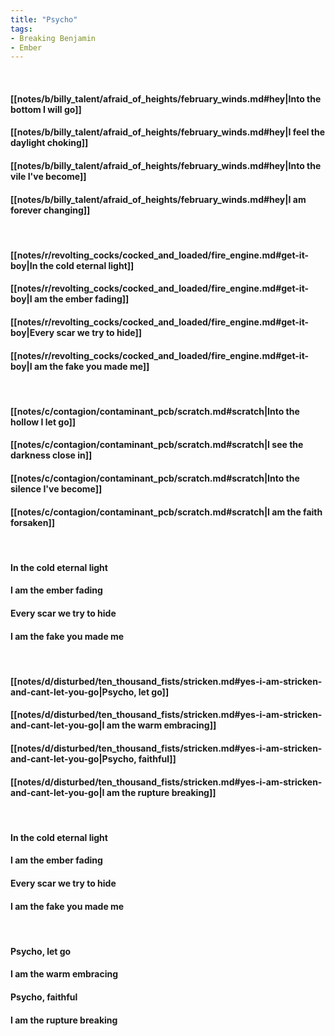 ```yaml
---
title: "Psycho"
tags:
- Breaking Benjamin
- Ember
---
```

&nbsp;
#### [[notes/b/billy_talent/afraid_of_heights/february_winds.md#hey|Into the bottom I will go]]
#### [[notes/b/billy_talent/afraid_of_heights/february_winds.md#hey|I feel the daylight choking]]
#### [[notes/b/billy_talent/afraid_of_heights/february_winds.md#hey|Into the vile I've become]]
#### [[notes/b/billy_talent/afraid_of_heights/february_winds.md#hey|I am forever changing]]
&nbsp;
#### [[notes/r/revolting_cocks/cocked_and_loaded/fire_engine.md#get-it-boy|In the cold eternal light]]
#### [[notes/r/revolting_cocks/cocked_and_loaded/fire_engine.md#get-it-boy|I am the ember fading]]
#### [[notes/r/revolting_cocks/cocked_and_loaded/fire_engine.md#get-it-boy|Every scar we try to hide]]
#### [[notes/r/revolting_cocks/cocked_and_loaded/fire_engine.md#get-it-boy|I am the fake you made me]]
&nbsp;
#### [[notes/c/contagion/contaminant_pcb/scratch.md#scratch|Into the hollow I let go]]
#### [[notes/c/contagion/contaminant_pcb/scratch.md#scratch|I see the darkness close in]]
#### [[notes/c/contagion/contaminant_pcb/scratch.md#scratch|Into the silence I've become]]
#### [[notes/c/contagion/contaminant_pcb/scratch.md#scratch|I am the faith forsaken]]
&nbsp;
#### In the cold eternal light
#### I am the ember fading
#### Every scar we try to hide
#### I am the fake you made me
&nbsp;
#### [[notes/d/disturbed/ten_thousand_fists/stricken.md#yes-i-am-stricken-and-cant-let-you-go|Psycho, let go]]
#### [[notes/d/disturbed/ten_thousand_fists/stricken.md#yes-i-am-stricken-and-cant-let-you-go|I am the warm embracing]]
#### [[notes/d/disturbed/ten_thousand_fists/stricken.md#yes-i-am-stricken-and-cant-let-you-go|Psycho, faithful]]
#### [[notes/d/disturbed/ten_thousand_fists/stricken.md#yes-i-am-stricken-and-cant-let-you-go|I am the rupture breaking]]
&nbsp;
#### In the cold eternal light
#### I am the ember fading
#### Every scar we try to hide
#### I am the fake you made me
&nbsp;
#### Psycho, let go
#### I am the warm embracing
#### Psycho, faithful
#### I am the rupture breaking
